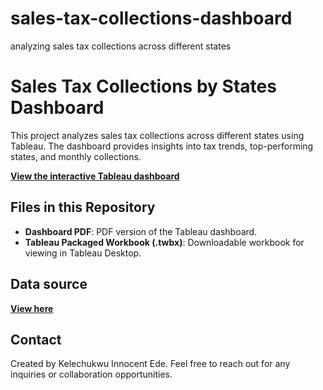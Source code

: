# sales-tax-collections-dashboard
analyzing sales tax collections across different states
# Sales Tax Collections by States Dashboard

This project analyzes sales tax collections across different states using Tableau. The dashboard provides insights into tax trends, top-performing states, and monthly collections.

**[View the interactive Tableau dashboard](https://public.tableau.com/your_dashboard_link)**

## Files in this Repository
- **Dashboard PDF**: PDF version of the Tableau dashboard.
- **Tableau Packaged Workbook (.twbx)**: Downloadable workbook for viewing in Tableau Desktop.

## Data source
**[View here](https://catalog.data.gov/dataset/sales-tax-collections-by-state)**
## Contact
Created by Kelechukwu Innocent Ede. Feel free to reach out for any inquiries or collaboration opportunities.
